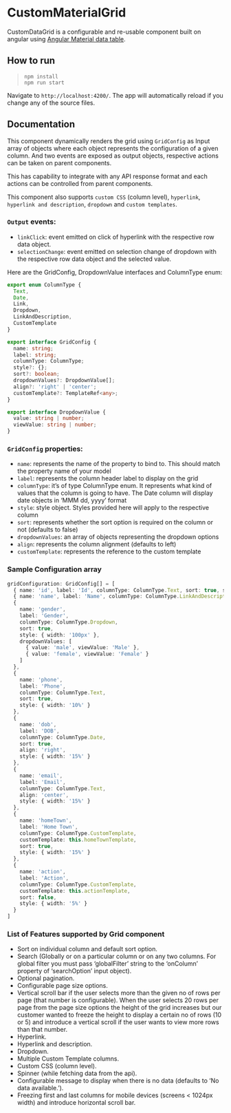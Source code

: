 # CustomMaterialGrid

CustomDataGrid is a configurable and re-usable component built on angular using [Angular Material data table](https://material.angular.io/components/table/overview).

## How to run

> `npm install`\
> `npm run start`

Navigate to `http://localhost:4200/`. The app will automatically reload if you change any of the source files.

## Documentation

This component dynamically renders the grid using `GridConfig` as Input array of objects where each object represents the configuration of a given column. And two events are exposed as output objects, respective actions can be taken on parent components.

This has capability to integrate with any API response format and each actions can be controlled from parent components.

This component also supports `custom CSS` (column level), `hyperlink`, `hyperlink and description`, `dropdown` and `custom templates`.

### `Output` events:

- `linkClick`: event emitted on click of hyperlink with the respective row data object.
- `selectionChange`: event emitted on selection change of dropdown with the respective row data object and the selected value.

Here are the GridConfig, DropdownValue interfaces and ColumnType enum:

```typescript
export enum ColumnType {
  Text,
  Date,
  Link,
  Dropdown,
  LinkAndDescription,
  CustomTemplate
}

export interface GridConfig {
  name: string;
  label: string;
  columnType: ColumnType;
  style?: {};
  sort?: boolean;
  dropdownValues?: DropdownValue[];
  align?: 'right' | 'center';
  customTemplate?: TemplateRef<any>;
}

export interface DropdownValue {
  value: string | number;
  viewValue: string | number;
}
```

### `GridConfig` properties:

- `name`: represents the name of the property to bind to. This should match the property name of your model
- `label`: represents the column header label to display on the grid
- `columnType`: it’s of type ColumnType enum. It represents what kind of values that the column is going to have. The Date column will display date objects in ‘MMM dd, yyyy’ format
- `style`: style object. Styles provided here will apply to the respective column
- `sort`: represents whether the sort option is required on the column or not (defaults to false)
- `dropdownValues`: an array of objects representing the dropdown options
- `align`: represents the column alignment (defaults to left)
- `customTemplate`: represents the reference to the custom template

### Sample Configuration array

```typescript
gridConfiguration: GridConfig[] = [
  { name: 'id', label: 'Id', columnType: ColumnType.Text, sort: true, style: { width: '5%' } },
  { name: 'name', label: 'Name', columnType: ColumnType.LinkAndDescription, sort: true, style: { width: '20%' } },
  {
    name: 'gender',
    label: 'Gender',
    columnType: ColumnType.Dropdown,
    sort: true,
    style: { width: '100px' },
    dropdownValues: [
      { value: 'male', viewValue: 'Male' },
      { value: 'female', viewValue: 'Female' }
    ]
  },
  {
    name: 'phone',
    label: 'Phone',
    columnType: ColumnType.Text,
    sort: true,
    style: { width: '10%' }
  },
  {
    name: 'dob',
    label: 'DOB',
    columnType: ColumnType.Date,
    sort: true,
    align: 'right',
    style: { width: '15%' }
  },
  {
    name: 'email',
    label: 'Email',
    columnType: ColumnType.Text,
    align: 'center',
    style: { width: '15%' }
  },
  {
    name: 'homeTown',
    label: 'Home Town',
    columnType: ColumnType.CustomTemplate,
    customTemplate: this.homeTownTemplate,
    sort: true,
    style: { width: '15%' }
  },
  {
    name: 'action',
    label: 'Action',
    columnType: ColumnType.CustomTemplate,
    customTemplate: this.actionTemplate,
    sort: false,
    style: { width: '5%' }
  }
]
```

### List of Features supported by Grid component

- Sort on individual column and default sort option.
- Search (Globally or on a particular column or on any two columns. For global filter you must pass ‘globalFilter’ string to the ‘onColumn’ property of ‘searchOption’ input object).
- Optional pagination.
- Configurable page size options.
- Vertical scroll bar if the user selects more than the given no of rows per page (that number is configurable). When the user selects 20 rows per page from the page size options the height of the grid increases but our customer wanted to freeze the height to display a certain no of rows (10 or 5) and introduce a vertical scroll if the user wants to view more rows than that number.
- Hyperlink.
- Hyperlink and description.
- Dropdown.
- Multiple Custom Template columns.
- Custom CSS (column level).
- Spinner (while fetching data from the api).
- Configurable message to display when there is no data (defaults to ‘No data available.’).
- Freezing first and last columns for mobile devices (screens < 1024px width) and introduce horizontal scroll bar.
